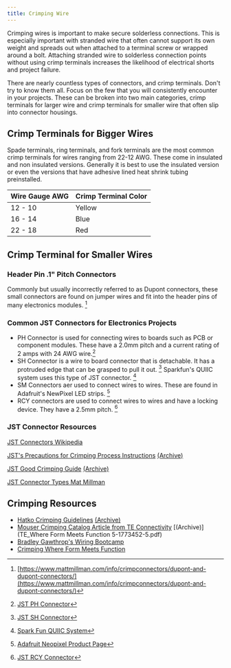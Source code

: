 ```yaml
---
title: Crimping Wire
---
```


Crimping wires is important to make secure solderless connections. This is especially important with stranded wire that often cannot support its own weight and spreads out when attached to a terminal screw or wrapped around a bolt. Attaching stranded wire to solderless connection points without using crimp terminals increases the likelihood of electrical shorts and project failure.

There are nearly countless types of connectors, and crimp terminals. Don't try to know them all. Focus on the few that you will consistently encounter in your projects. These can be broken into two main categories, crimp terminals for larger wire and crimp terminals for smaller wire that often slip into connector housings.

## Crimp Terminals for Bigger Wires

Spade terminals, ring terminals, and fork terminals are the most common crimp terminals for wires ranging from 22-12 AWG. These come in insulated and non insulated versions. Generally it is best to use the insulated version or even the versions that have adhesive lined heat shrink tubing preinstalled.

<div class="responsive-table-markdown">

| Wire Gauge AWG | Crimp Terminal Color |
| -------------- | -------------------- |
| 12 - 10        | Yellow               |
| 16 - 14        | Blue                 |
| 22 - 18        | Red                  |

</div>

## Crimp Terminal for Smaller Wires

### Header Pin .1" Pitch Connectors

Commonly but usually incorrectly referred to as Dupont connectors, these small connectors are found on jumper wires and fit into the header pins of many electronics modules. [^6]

### Common JST Connectors for Electronics Projects

- PH Connector is used for connecting wires to boards such as PCB or component modules. These have a 2.0mm pitch and a current rating of 2 amps with 24 AWG wire.[^1]
- SH Connector is a wire to board connector that is detachable. It has a protruded edge that can be grasped to pull it out. [^5] Sparkfun's QUIIC system uses this type of JST connector. [^4]
- SM Connectors aer used to connect wires to wires. These are found in Adafruit's NewPixel LED strips. [^2]
- RCY connectors are used to connect wires to wires and have a locking device. They have a 2.5mm pitch. [^3]

### JST Connector Resources

[JST Connectors Wikipedia](https://en.wikipedia.org/wiki/JST_connector)

[JST's Precautions for Crimping Process Instructions](https://www.jst-mfg.com/precaution/eP-Crimp.pdf) [(Archive)](./attachments/eP-Crimp.pdf)

[JST Good Crimping Guide](https://www.jst-services.co.uk/docs/good%20crimping.pdf) [(Archive)](./attachments/JST-good-crimping.pdf)

[JST Connector Types Mat Millman](https://www.mattmillman.com/info/crimpconnectors/common-jst-connector-types/)

## Crimping Resources

- [Hatko Crimping Guidelines](https://www.hatko.com/uploads/files/files/KRiMP-PANO/Crimping-guidelines.pdf) [(Archive)](./attachments/Hatko-crimping-guidelines.pdf)
- [Mouser Crimping Catalog Article from TE Connectivity](https://www.mouser.com/catalog/additional/TE_Where%20Form%20Meets%20Function%205-1773452-5.pdf) [(Archive)](TE_Where Form Meets Function 5-1773452-5.pdf)
- [Bradley Gawthrop's Wiring Bootcamp](https://youtu.be/FMXdXCYvLQQ)
- [Crimping Where Form Meets Function](./attachments/TE_Where_Form_Meets_Function_5-1773452-5.pdf)

[^1]: [JST PH Connector](https://www.jst-mfg.com/product/index.php?series=199)
[^2]: [Adafruit Neopixel Product Page](https://www.adafruit.com/product/1376?length=1)
[^3]: [JST RCY Connector](https://www.jst-mfg.com/product/index.php?series=521)
[^4]: [Spark Fun QUIIC System](https://www.sparkfun.com/qwiic?)
[^5]: [JST SH Connector](https://www.jst-mfg.com/product/index.php?series=231)
[^6]: [https://www.mattmillman.com/info/crimpconnectors/dupont-and-dupont-connectors/](https://www.mattmillman.com/info/crimpconnectors/dupont-and-dupont-connectors/)
